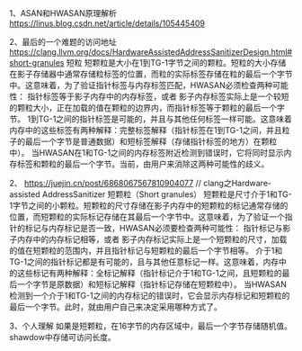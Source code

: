 1、ASAN和HWASAN原理解析
https://linus.blog.csdn.net/article/details/105445409

2、最后的一个难题的访问地址
https://clang.llvm.org/docs/HardwareAssistedAddressSanitizerDesign.html#short-granules
短粒
短颗粒是大小在1到TG-1字节之间的颗粒。短粒的大小存储在影子存储器中通常存储粒标签的位置，而粒的实际标签存储在粒的最后一个字节中。这意味着，为了验证指针标签与内存标签匹配，HWASAN必须检查两种可能性：
指针标签等于影子内存中的内存标签，或者
影子内存标签实际上是一个较短的颗粒大小，正在加载的值在颗粒的边界内，而指针标签等于颗粒的最后一个字节。
1到TG-1之间的指针标签是可能的，并且与其他任何标签一样可能。这意味着内存中的这些标签有两种解释：完整标签解释（指针标签在1到TG-1之间，并且粒子的最后一个字节是普通数据）和短标签解释（存储指针标签的地方）在颗粒中）。
当HWASAN在1和TG-1之间的内存标签附近检测到错误时，它将同时显示内存标签和颗粒的最后一个字节。当前，由用户来消除这两种可能性的歧义。

2、
https://juejin.cn/post/6868067567810904077     // clang之Hardware-assisted AddressSanitizer
短颗粒（Short granules）
短颗粒是尺寸介于1和TG-1字节之间的小颗粒。短颗粒的尺寸存储在影子内存中的短颗粒的标记通常存储的位置，而短颗粒的实际标记存储在其最后一个字节中。这意味着，为了验证一个指针的标记与内存标记是否一致，HWASAN必须要检查两种可能性：
指针标记与影子内存中的内存标记相等，或者
影子内存标记实际上是一个短颗粒的尺寸，加载的值在短颗粒的范围内，并且指针标记与短颗粒的最后一个字节相等。
介于1和TG-1之间的指针标记都是有可能的，且与其他任意标记一样。这意味着，内存中的这些标记有两种解释：全标记解释（指针标记介于1和TG-1之间，且短颗粒的最后一个字节是原数据）和短标记解释（指针标记存储在短颗粒中）。
当HWASAN检测到一个介于1和TG-1之间的内存标记的错误时，它会显示内存标记和短颗粒的最后一个字节。此时，就由用户自己来决定采用哪种方式了。

3、个人理解
如果是短颗粒，在16字节的内存区域中，最后一个字节存储随机值。shawdow中存储可访问长度。